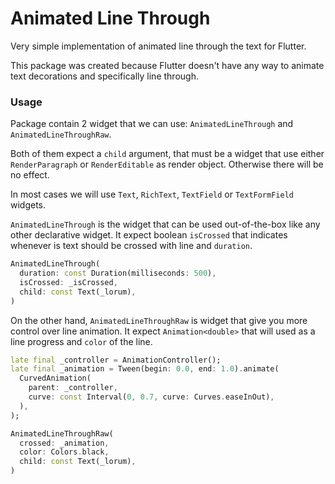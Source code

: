 # Animated Line Through

Very simple implementation of animated line through the text for Flutter.

This package was created because Flutter doesn't have any way to animate text decorations and
specifically line through.

### Usage

Package contain 2 widget that we can use: `AnimatedLineThrough` and `AnimatedLineThroughRaw`.

Both of them expect a `child` argument, that must be a widget that use either `RenderParagraph`
or `RenderEditable` as render object. Otherwise there will be no effect.

In most cases we will use `Text`, `RichText`, `TextField` or `TextFormField` widgets.

`AnimatedLineThrough` is the widget that can be used out-of-the-box like any other declarative
widget. It expect boolean `isCrossed` that indicates whenever is text should be crossed with line
and `duration`.

```dart
AnimatedLineThrough(
  duration: const Duration(milliseconds: 500),
  isCrossed: _isCrossed,
  child: const Text(_lorum),
)
```

On the other hand, `AnimatedLineThroughRaw` is widget that give you more control over line
animation. It expect `Animation<double>` that will used as a line progress and `color` of the line.

```dart
late final _controller = AnimationController();
late final _animation = Tween(begin: 0.0, end: 1.0).animate(
  CurvedAnimation(
    parent: _controller,
    curve: const Interval(0, 0.7, curve: Curves.easeInOut),
  ),
);

AnimatedLineThroughRaw(
  crossed: _animation,
  color: Colors.black,
  child: const Text(_lorum),
)
```